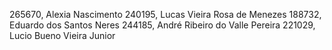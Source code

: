 265670, Alexia Nascimento
240195, Lucas Vieira Rosa de Menezes
188732, Eduardo dos Santos Neres
244185, André Ribeiro do Valle Pereira
221029, Lucio Bueno Vieira Junior
